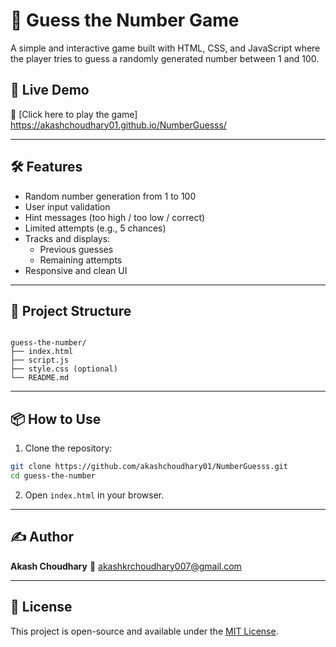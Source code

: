 # 🎯 Guess the Number Game

A simple and interactive game built with HTML, CSS, and JavaScript where the player tries to guess a randomly generated number between 1 and 100.

## 🚀 Live Demo

🔗 [Click here to play the game] https://akashchoudhary01.github.io/NumberGuesss/



---

## 🛠️ Features

- Random number generation from 1 to 100
- User input validation
- Hint messages (too high / too low / correct)
- Limited attempts (e.g., 5 chances)
- Tracks and displays:
  - Previous guesses
  - Remaining attempts
- Responsive and clean UI

---

## 📁 Project Structure

```

guess-the-number/
├── index.html
├── script.js
├── style.css (optional)
└── README.md

````

---

## 📦 How to Use

1. Clone the repository:

```bash
git clone https://github.com/akashchoudhary01/NumberGuesss.git
cd guess-the-number
````

2. Open `index.html` in your browser.

---

## ✍️ Author

**Akash Choudhary**
📧 akashkrchoudhary007@gmail.com

---

## 📄 License

This project is open-source and available under the [MIT License](LICENSE).

```


